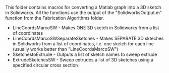 This folder contains macros for converting a Matlab graph into a 3D sketch in Solidworks.
All the functions use the output of the "SolidworksOutput.m" function from the Fabrication Algorithms folder.

- LineCoordsMarcoSW - Makes ONE 3D sketch in Solidworks from a list of coordinates
- LineCoordsMarcoSWSeparateSketches - Makes SEPARATE 3D skteches in Solidworks from a list of coordinates, i.e. one sketch for each line (usually works better than "LineCoordsMarcoSW")
- SketchestoExtrude - Outputs a list of sketch names to sweep extrude
- ExtrudeSketchesSW - Sweep extrudes a list of 3D sketches using a specified circular cross section
